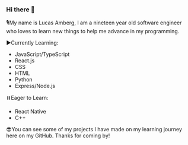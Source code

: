 ### Hi there 👋

🎙️My name is Lucas Amberg, I am a nineteen year old software engineer who loves to learn new things to help me advance in my programming.

▶️Currently Learning:
- JavaScript/TypeScript
- React.js
- CSS
- HTML
- Python
- Express/Node.js

⏸️Eager to Learn:
- React Native
- C++

😎You can see some of my projects I have made on my learning journey here on my GitHub. Thanks for coming by!
